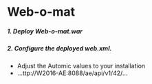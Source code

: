 # Web-o-mat

##### 1. Deploy Web-o-mat.war
##### 2. Configure the deployed web.xml. 
- Adjust the Automic values to your installation
- ...ttp://W2016-AE:8088/ae/api/v1/42/...
  	
